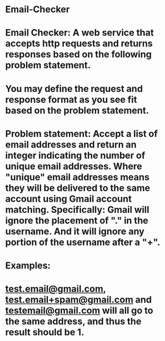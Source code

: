 # Email-Checker
# Email Checker: A web service that accepts http requests and returns responses based on the following problem statement. 
# You may define the request and response format as you see fit based on the problem statement.
# Problem statement: Accept a list of email addresses and return an integer indicating the number of unique email addresses. Where "unique" email addresses means they will be delivered to the same account using Gmail account matching. Specifically: Gmail will ignore the placement of "." in the username. And it will ignore any portion of the username after a "+".
# Examples:
# test.email@gmail.com, test.email+spam@gmail.com and testemail@gmail.com will all go to the same address, and thus the result should be 1.
